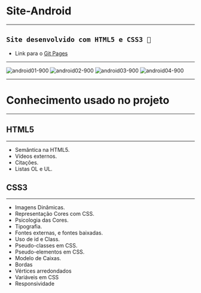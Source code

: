 # Site-Android
***
## `Site desenvolvido com HTML5 e CSS3 🚀`

* Link para o [Git Pages](https://morettegustavo.github.io/Site-Android/)
***
![android01-900](https://user-images.githubusercontent.com/88351614/132096743-a10090bd-e840-4572-a03d-51648f5f463e.jpg)
![android02-900](https://user-images.githubusercontent.com/88351614/132096745-7530778a-8bf0-43a2-a8fa-5d260121c83c.jpg)
![android03-900](https://user-images.githubusercontent.com/88351614/132096750-f2b1b352-02f9-46c9-ba0e-44a942e4ddcb.jpg)
![android04-900](https://user-images.githubusercontent.com/88351614/132096751-654afde7-31bc-4b5a-b49b-018e80bd35f1.jpg)

***
# Conhecimento usado no projeto
***
## HTML5
***
* Semântica na HTML5.
* Vídeos externos.
* Citações.
* Listas OL e UL.

## CSS3
***
* Imagens Dinâmicas.
* Representação Cores com CSS.
* Psicologia das Cores.
* Tipografia.
* Fontes externas, e fontes baixadas.
* Uso de id e Class.
* Pseudo-classes em CSS.
* Pseudo-elementos em CSS.
* Modelo de Caixas.
* Bordas
* Vértices arredondados
* Variáveis em CSS
* Responsividade


